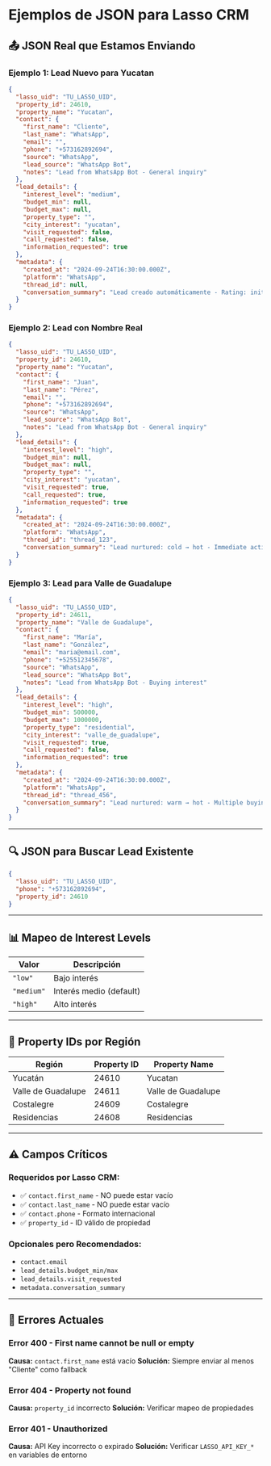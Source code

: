 # Ejemplos de JSON para Lasso CRM

## 📤 **JSON Real que Estamos Enviando**

### **Ejemplo 1: Lead Nuevo para Yucatan**

```json
{
  "lasso_uid": "TU_LASSO_UID",
  "property_id": 24610,
  "property_name": "Yucatan",
  "contact": {
    "first_name": "Cliente",
    "last_name": "WhatsApp",
    "email": "",
    "phone": "+573162892694",
    "source": "WhatsApp",
    "lead_source": "WhatsApp Bot",
    "notes": "Lead from WhatsApp Bot - General inquiry"
  },
  "lead_details": {
    "interest_level": "medium",
    "budget_min": null,
    "budget_max": null,
    "property_type": "",
    "city_interest": "yucatan",
    "visit_requested": false,
    "call_requested": false,
    "information_requested": true
  },
  "metadata": {
    "created_at": "2024-09-24T16:30:00.000Z",
    "platform": "WhatsApp",
    "thread_id": null,
    "conversation_summary": "Lead creado automáticamente - Rating: initial"
  }
}
```

### **Ejemplo 2: Lead con Nombre Real**

```json
{
  "lasso_uid": "TU_LASSO_UID",
  "property_id": 24610,
  "property_name": "Yucatan",
  "contact": {
    "first_name": "Juan",
    "last_name": "Pérez",
    "email": "",
    "phone": "+573162892694",
    "source": "WhatsApp",
    "lead_source": "WhatsApp Bot",
    "notes": "Lead from WhatsApp Bot - General inquiry"
  },
  "lead_details": {
    "interest_level": "high",
    "budget_min": null,
    "budget_max": null,
    "property_type": "",
    "city_interest": "yucatan",
    "visit_requested": true,
    "call_requested": true,
    "information_requested": true
  },
  "metadata": {
    "created_at": "2024-09-24T16:30:00.000Z",
    "platform": "WhatsApp",
    "thread_id": "thread_123",
    "conversation_summary": "Lead nurtured: cold → hot - Immediate action indicators: ['urgente', 'visita']"
  }
}
```

### **Ejemplo 3: Lead para Valle de Guadalupe**

```json
{
  "lasso_uid": "TU_LASSO_UID",
  "property_id": 24611,
  "property_name": "Valle de Guadalupe",
  "contact": {
    "first_name": "María",
    "last_name": "González",
    "email": "maria@email.com",
    "phone": "+525512345678",
    "source": "WhatsApp",
    "lead_source": "WhatsApp Bot",
    "notes": "Lead from WhatsApp Bot - Buying interest"
  },
  "lead_details": {
    "interest_level": "high",
    "budget_min": 500000,
    "budget_max": 1000000,
    "property_type": "residential",
    "city_interest": "valle_de_guadalupe",
    "visit_requested": true,
    "call_requested": false,
    "information_requested": true
  },
  "metadata": {
    "created_at": "2024-09-24T16:30:00.000Z",
    "platform": "WhatsApp",
    "thread_id": "thread_456",
    "conversation_summary": "Lead nurtured: warm → hot - Multiple buying signals detected"
  }
}
```

---

## 🔍 **JSON para Buscar Lead Existente**

```json
{
  "lasso_uid": "TU_LASSO_UID",
  "phone": "+573162892694",
  "property_id": 24610
}
```

---

## 📊 **Mapeo de Interest Levels**

| Valor | Descripción |
|-------|-------------|
| `"low"` | Bajo interés |
| `"medium"` | Interés medio (default) |
| `"high"` | Alto interés |

---

## 🏢 **Property IDs por Región**

| Región | Property ID | Property Name |
|--------|-------------|---------------|
| Yucatán | 24610 | Yucatan |
| Valle de Guadalupe | 24611 | Valle de Guadalupe |
| Costalegre | 24609 | Costalegre |
| Residencias | 24608 | Residencias |

---

## ⚠️ **Campos Críticos**

### **Requeridos por Lasso CRM:**
- ✅ `contact.first_name` - NO puede estar vacío
- ✅ `contact.last_name` - NO puede estar vacío  
- ✅ `contact.phone` - Formato internacional
- ✅ `property_id` - ID válido de propiedad

### **Opcionales pero Recomendados:**
- `contact.email`
- `lead_details.budget_min/max`
- `lead_details.visit_requested`
- `metadata.conversation_summary`

---

## 🚨 **Errores Actuales**

### **Error 400 - First name cannot be null or empty**
**Causa:** `contact.first_name` está vacío
**Solución:** Siempre enviar al menos "Cliente" como fallback

### **Error 404 - Property not found**  
**Causa:** `property_id` incorrecto
**Solución:** Verificar mapeo de propiedades

### **Error 401 - Unauthorized**
**Causa:** API Key incorrecto o expirado
**Solución:** Verificar `LASSO_API_KEY_*` en variables de entorno
